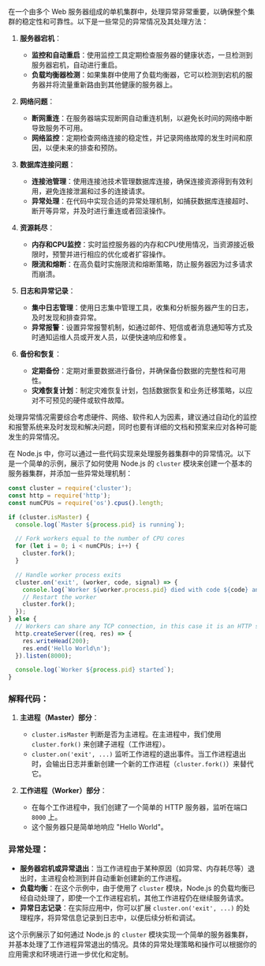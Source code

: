 在一个由多个 Web 服务器组成的单机集群中，处理异常非常重要，以确保整个集群的稳定性和可靠性。以下是一些常见的异常情况及其处理方法：

1. **服务器宕机**：
   - **监控和自动重启**：使用监控工具定期检查服务器的健康状态，一旦检测到服务器宕机，自动进行重启。
   - **负载均衡器检测**：如果集群中使用了负载均衡器，它可以检测到宕机的服务器并将流量重新路由到其他健康的服务器上。

2. **网络问题**：
   - **断网重连**：在服务器端实现断网自动重连机制，以避免长时间的网络中断导致服务不可用。
   - **网络监控**：定期检查网络连接的稳定性，并记录网络故障的发生时间和原因，以便未来的排查和预防。

3. **数据库连接问题**：
   - **连接池管理**：使用连接池技术管理数据库连接，确保连接资源得到有效利用，避免连接泄漏和过多的连接请求。
   - **异常处理**：在代码中实现合适的异常处理机制，如捕获数据库连接超时、断开等异常，并及时进行重连或者回滚操作。

4. **资源耗尽**：
   - **内存和CPU监控**：实时监控服务器的内存和CPU使用情况，当资源接近极限时，预警并进行相应的优化或者扩容操作。
   - **限流和熔断**：在高负载时实施限流和熔断策略，防止服务器因为过多请求而崩溃。

5. **日志和异常记录**：
   - **集中日志管理**：使用日志集中管理工具，收集和分析服务器产生的日志，及时发现和排查异常。
   - **异常报警**：设置异常报警机制，如通过邮件、短信或者消息通知等方式及时通知运维人员或开发人员，以便快速响应和修复。

6. **备份和恢复**：
   - **定期备份**：定期对重要数据进行备份，并确保备份数据的完整性和可用性。
   - **灾难恢复计划**：制定灾难恢复计划，包括数据恢复和业务迁移策略，以应对不可预见的硬件或软件故障。

处理异常情况需要综合考虑硬件、网络、软件和人为因素，建议通过自动化的监控和报警系统来及时发现和解决问题，同时也要有详细的文档和预案来应对各种可能发生的异常情况。


在 Node.js 中，你可以通过一些代码实现来处理服务器集群中的异常情况。以下是一个简单的示例，展示了如何使用 Node.js 的 `cluster` 模块来创建一个基本的服务器集群，并添加一些异常处理机制：

```javascript
const cluster = require('cluster');
const http = require('http');
const numCPUs = require('os').cpus().length;

if (cluster.isMaster) {
  console.log(`Master ${process.pid} is running`);

  // Fork workers equal to the number of CPU cores
  for (let i = 0; i < numCPUs; i++) {
    cluster.fork();
  }

  // Handle worker process exits
  cluster.on('exit', (worker, code, signal) => {
    console.log(`Worker ${worker.process.pid} died with code ${code} and signal ${signal}`);
    // Restart the worker
    cluster.fork();
  });
} else {
  // Workers can share any TCP connection, in this case it is an HTTP server
  http.createServer((req, res) => {
    res.writeHead(200);
    res.end('Hello World\n');
  }).listen(8000);

  console.log(`Worker ${process.pid} started`);
}
```

### 解释代码：

1. **主进程（Master）部分**：
   - `cluster.isMaster` 判断是否为主进程。在主进程中，我们使用 `cluster.fork()` 来创建子进程（工作进程）。
   - `cluster.on('exit', ...)` 监听工作进程的退出事件。当工作进程退出时，会输出日志并重新创建一个新的工作进程（`cluster.fork()`）来替代它。

2. **工作进程（Worker）部分**：
   - 在每个工作进程中，我们创建了一个简单的 HTTP 服务器，监听在端口 `8000` 上。
   - 这个服务器只是简单地响应 "Hello World"。

### 异常处理：

- **服务器宕机或异常退出**：当工作进程由于某种原因（如异常、内存耗尽等）退出时，主进程会检测到并自动重新创建新的工作进程。
- **负载均衡**：在这个示例中，由于使用了 `cluster` 模块，Node.js 的负载均衡已经自动处理了，即使一个工作进程宕机，其他工作进程仍在继续服务请求。
- **异常日志记录**：在实际应用中，你可以扩展 `cluster.on('exit', ...)` 的处理程序，将异常信息记录到日志中，以便后续分析和调试。

这个示例展示了如何通过 Node.js 的 `cluster` 模块实现一个简单的服务器集群，并基本处理了工作进程异常退出的情况。具体的异常处理策略和操作可以根据你的应用需求和环境进行进一步优化和定制。